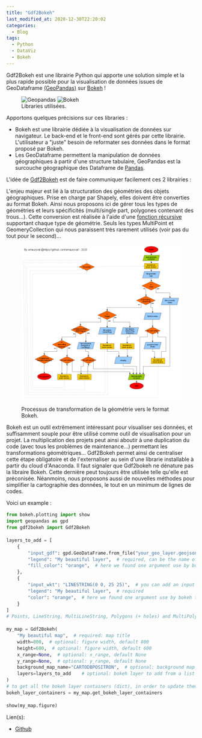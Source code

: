 ```yaml
---
title: "Gdf2Bokeh"
last_modified_at: 2020-12-30T22:20:02
categories:
  - Blog
tags:
  - Python
  - DataViz
  - Bokeh
---
```



Gdf2Bokeh est une librairie Python qui apporte une solution simple et la plus rapide possible pour la visualisation de données issues de GeoDataframe [(GeoPandas)](https://geopandas.org/reference/geopandas.GeoDataFrame.html) sur [Bokeh](https://docs.bokeh.org/en/latest/index.html) !

<figure class="half">
  <img src="https://geopandas.readthedocs.io/en/latest/_static/geopandas_logo_web.svg" alt="Geopandas" width="100px">

  <img src="https://static.bokeh.org/logos/logotype.svg" alt="Bokeh" width="100px">
<figcaption>Libraries utilisées.</figcaption>
</figure>

Apportons quelques précisions sur ces libraries :
 * Bokeh est une librairie dédiée à la visualisation de données sur navigateur. Le back-end et le front-end sont gérés par cette librairie. L'utilisateur a "juste" besoin de reformater ses données dans le format proposé par Bokeh.
 * Les GeoDataframe permettent la manipulation de données géographiques à partir d'une structure tabulaire, GeoPandas est la surcouche géographique des Dataframe de [Pandas](https://pandas.pydata.org/).

L'idée de [Gdf2Bokeh](https://github.com/amauryval/gdf_2_bokeh) est de faire communiquer facilement ces 2 librairies :

L'enjeu majeur est lié à la structuration des géométries des objets géographiques. Prise en charge par Shapely, elles doivent être converties au format Bokeh. Ainsi nous proposons ici de gérer tous les types de géométries et leurs spécificités (multi/single part,  polygones contenant des trous...). Cette conversion est réalisée à l'aide d'une [fonction récursive](https://github.com/amauryval/gdf2bokeh/blob/master/gdf2bokeh/helpers/geometry.py#L22) supportant chaque type de géométrie. Seuls les types MultiPoint et GeomeryCollection qui nous paraissent très rarement utilisés (voir pas du tout pour le second)...

<figure class="">

<a href="/assets/images/bokeh_geom_process.png"><img src="/assets/images/bokeh_geom_process.png"></a>

<figcaption>Processus de transformation de la géométrie vers le format Bokeh.</figcaption>
</figure>

Bokeh est un outil extrêmement intéressant pour visualiser ses données, et suffisamment souple pour être utilisé comme outil de visualisation pour un projet. La multiplication des projets peut ainsi aboutir à une duplication du code (avec tous les problèmes de maintenance...) permettant les transformations géométriques... Gdf2Bokeh permet ainsi de centraliser cette étape obligatoire et de l'externaliser au sein d'une librarie installable à partir du cloud d'Anaconda.
Il faut signaler que Gdf2bokeh ne dénature pas la libraire Bokeh. Cette dernière peut toujours être utilisée telle qu'elle est préconisée. Néanmoins, nous proposons aussi de nouvelles méthodes pour simplifier la cartographie des données, le tout en un minimum de lignes de codes.

Voici un example :

```python
from bokeh.plotting import show
import geopandas as gpd
from gdf2bokeh import Gdf2Bokeh

layers_to_add = [
    {
        "input_gdf": gpd.GeoDataFrame.from_file("your_geo_layer.geojson"),
        "legend": "My beautiful layer",  # required, can be the name of an column name (from your input gdf)
        "fill_color": "orange",  # here we found one argument use by bokeh to style your layer. Take care about geometry type
    },
    {
        "input_wkt": "LINESTRING(0 0, 25 25)",  # you can add an input wkt
        "legend": "My beautiful layer",  # required
        "color": "orange",  # here we found one argument use by bokeh to style your layer. Take care about geometry type
    }
]
# Points, LineString, MultiLineString, Polygons (+ holes) and MultiPolygons (+ holes) are supported

my_map = Gdf2Bokeh(
    "My beautiful map",  # required: map title
    width=800,  # optional: figure width, default 800
    height=600,  # optional: figure width, default 600
    x_range=None,  # optional: x_range, default None
    y_range=None,  # optional: y_range, default None
    background_map_name="CARTODBPOSITRON",  # optional: background map name, default: CARTODBPOSITRON
    layers=layers_to_add    # optional: bokeh layer to add from a list of dict contains geodataframe settings, see dict above
)
# to get all the bokeh layer containers (dict), in order to update them (interactivity, slider... on a bokeh serve)
bokeh_layer_containers = my_map.get_bokeh_layer_containers

show(my_map.figure)
```

Lien(s):
 * [Github](https://github.com/amauryval/gdf_2_bokeh)
